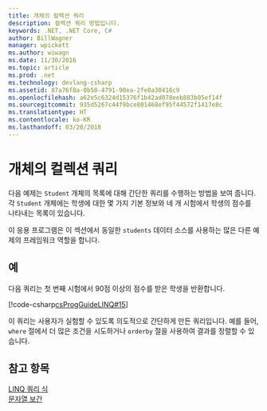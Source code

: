 ```yaml
---
title: 개체의 컬렉션 쿼리
description: 컬렉션 쿼리 방법입니다.
keywords: .NET, .NET Core, C#
author: BillWagner
manager: wpickett
ms.author: wiwagn
ms.date: 11/30/2016
ms.topic: article
ms.prod: .net
ms.technology: devlang-csharp
ms.assetid: 87a76f8a-0b58-4791-90ea-2fe0a30416c9
ms.openlocfilehash: a62e5c6324d15376f1b42ad078eeb883b05ef14f
ms.sourcegitcommit: 935d5267c44f9bce801468ef95f44572f1417e8c
ms.translationtype: HT
ms.contentlocale: ko-KR
ms.lasthandoff: 03/28/2018
---
```

# <a name="query-a-collection-of-objects"></a>개체의 컬렉션 쿼리
다음 예제는 `Student` 개체의 목록에 대해 간단한 쿼리를 수행하는 방법을 보여 줍니다. 각 `Student` 개체에는 학생에 대한 몇 가지 기본 정보와 네 개 시험에서 학생의 점수를 나타내는 목록이 있습니다.  
  
 이 응용 프로그램은 이 섹션에서 동일한 `students` 데이터 소스를 사용하는 많은 다른 예제의 프레임워크 역할을 합니다.  
  
## <a name="example"></a>예  
 다음 쿼리는 첫 번째 시험에서 90점 이상의 점수를 받은 학생을 반환합니다.  
  
 [!code-csharp[csProgGuideLINQ#15](../../../samples/snippets/csharp/concepts/linq/how-to-query-a-collection-of-objects_1.cs)]  
  
 이 쿼리는 사용자가 실험할 수 있도록 의도적으로 간단하게 만든 쿼리입니다. 예를 들어, `where` 절에서 더 많은 조건을 시도하거나 `orderby` 절을 사용하여 결과를 정렬할 수 있습니다.  
  

## <a name="see-also"></a>참고 항목  
 [LINQ 쿼리 식](index.md)  
 [문자열 보간](../language-reference/tokens/interpolated.md)
